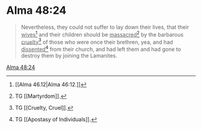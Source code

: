 # Alma 48:24

> Nevertheless, they could not suffer to lay down their lives, that their <u>wives</u>[^a] and their children should be <u>massacred</u>[^b] by the barbarous <u>cruelty</u>[^c] of those who were once their brethren, yea, and had <u>dissented</u>[^d] from their church, and had left them and had gone to destroy them by joining the Lamanites.

[Alma 48:24](https://www.churchofjesuschrist.org/study/scriptures/bofm/alma/48?lang=eng&id=p24#p24)


[^a]: [[Alma 46.12|Alma 46:12.]]
[^b]: TG [[Martyrdom]].
[^c]: TG [[Cruelty, Cruel]].
[^d]: TG [[Apostasy of Individuals]].

